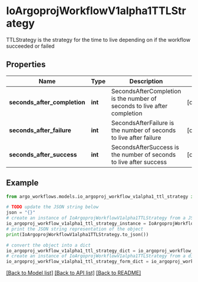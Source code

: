 # IoArgoprojWorkflowV1alpha1TTLStrategy

TTLStrategy is the strategy for the time to live depending on if the workflow succeeded or failed

## Properties

Name | Type | Description | Notes
------------ | ------------- | ------------- | -------------
**seconds_after_completion** | **int** | SecondsAfterCompletion is the number of seconds to live after completion | [optional] 
**seconds_after_failure** | **int** | SecondsAfterFailure is the number of seconds to live after failure | [optional] 
**seconds_after_success** | **int** | SecondsAfterSuccess is the number of seconds to live after success | [optional] 

## Example

```python
from argo_workflows.models.io_argoproj_workflow_v1alpha1_ttl_strategy import IoArgoprojWorkflowV1alpha1TTLStrategy

# TODO update the JSON string below
json = "{}"
# create an instance of IoArgoprojWorkflowV1alpha1TTLStrategy from a JSON string
io_argoproj_workflow_v1alpha1_ttl_strategy_instance = IoArgoprojWorkflowV1alpha1TTLStrategy.from_json(json)
# print the JSON string representation of the object
print(IoArgoprojWorkflowV1alpha1TTLStrategy.to_json())

# convert the object into a dict
io_argoproj_workflow_v1alpha1_ttl_strategy_dict = io_argoproj_workflow_v1alpha1_ttl_strategy_instance.to_dict()
# create an instance of IoArgoprojWorkflowV1alpha1TTLStrategy from a dict
io_argoproj_workflow_v1alpha1_ttl_strategy_form_dict = io_argoproj_workflow_v1alpha1_ttl_strategy.from_dict(io_argoproj_workflow_v1alpha1_ttl_strategy_dict)
```
[[Back to Model list]](../README.md#documentation-for-models) [[Back to API list]](../README.md#documentation-for-api-endpoints) [[Back to README]](../README.md)


